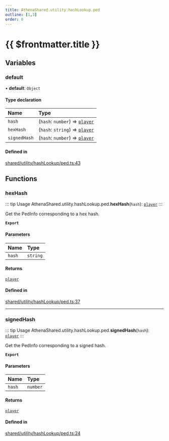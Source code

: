 ```yaml
---
title: AthenaShared.utility.hashLookup.ped
outline: [1,3]
order: 0
---
```


# {{ $frontmatter.title }}


## Variables

### default

• **default**: `Object`

#### Type declaration

| Name | Type |
| :------ | :------ |
| `hash` | (`hash`: `number`) => [`player`](server_config.md#player) |
| `hexHash` | (`hash`: `string`) => [`player`](server_config.md#player) |
| `signedHash` | (`hash`: `number`) => [`player`](server_config.md#player) |

#### Defined in

[shared/utility/hashLookup/ped.ts:43](https://github.com/Stuyk/altv-athena/blob/01dffad/src/core/shared/utility/hashLookup/ped.ts#L43)

## Functions

### hexHash

::: tip Usage
AthenaShared.utility.hashLookup.ped.**hexHash**(`hash`): [`player`](server_config.md#player)
:::

Get the PedInfo corresponding to a hex hash.

**`Export`**

#### Parameters

| Name | Type |
| :------ | :------ |
| `hash` | `string` |

#### Returns

[`player`](server_config.md#player)

#### Defined in

[shared/utility/hashLookup/ped.ts:37](https://github.com/Stuyk/altv-athena/blob/01dffad/src/core/shared/utility/hashLookup/ped.ts#L37)

___

### signedHash

::: tip Usage
AthenaShared.utility.hashLookup.ped.**signedHash**(`hash`): [`player`](server_config.md#player)
:::

Get the PedInfo corresponding to a signed hash.

**`Export`**

#### Parameters

| Name | Type |
| :------ | :------ |
| `hash` | `number` |

#### Returns

[`player`](server_config.md#player)

#### Defined in

[shared/utility/hashLookup/ped.ts:24](https://github.com/Stuyk/altv-athena/blob/01dffad/src/core/shared/utility/hashLookup/ped.ts#L24)

